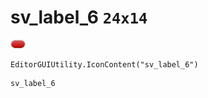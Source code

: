 # sv_label_6 `24x14`
<img src="/img/sv_label_6.png" width=24 height=14>

``` CSharp
EditorGUIUtility.IconContent("sv_label_6")
```
```
sv_label_6
```
